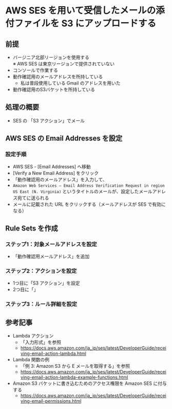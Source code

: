 # AWS SES を用いて受信したメールの添付ファイルを S3 にアップロードする

## 前提
- バージニア北部リージョンを使用する  
    ※ AWS SES は東京リージョンで提供されていない
- コンソールで作業する
- 動作確認用のメールアドレスを所持している
    - 私は普段使用している Gmail のアドレスを用いた
- 動作確認用のS3バケットを所持している

## 処理の概要
- SES の 「S3 アクション」でメール


## AWS SES の Email Addresses を設定

### 設定手順
- AWS SES - [Email Addresses] へ移動
- [Verify a New Email Address] をクリック
- 「動作確認用のメールアドレス」を入力して、
- `Amazon Web Services – Email Address Verification Request in region US East (N. Virginia)` というタイトルのメールが、設定したメールアドレス宛てに送られる
- メールに記載された URL をクリックする（メールアドレスが SES で有効になる）


## Rule Sets を作成
### ステップ1：対象メールアドレスを設定
- 「動作確認用メールアドレス」を追加

### ステップ2：アクションを設定
- 1つ目に「S3 アクション」を設定
- 2つ目に「」

### ステップ3：ルール詳細を設定


## 参考記事
- Lambda アクション
    - 「入力形式」を参照
    - https://docs.aws.amazon.com/ja_jp/ses/latest/DeveloperGuide/receiving-email-action-lambda.html
- Lambda 関数の例
    - 「例 3: Amazon S3 から E メールを取得する」を参照
    - https://docs.aws.amazon.com/ja_jp/ses/latest/DeveloperGuide/receiving-email-action-lambda-example-functions.html
- Amazon S3 バケットに書き込むためのアクセス権限を Amazon SES に付与する
    - https://docs.aws.amazon.com/ja_jp/ses/latest/DeveloperGuide/receiving-email-permissions.html